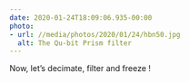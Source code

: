 ```yaml
---
date: 2020-01-24T18:09:06.935-00:00
photo:
- url: //media/photos/2020/01/24/hbn50.jpg
  alt: The Qu-bit Prism filter
---
```

 Now, let’s decimate, filter and freeze !
